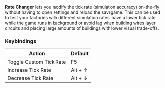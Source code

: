 **Rate Changer** lets you modify the tick rate (simulation accuracy) on-the-fly
without having to open settings and reload the savegame. This can be used to
test your factories with different simulation rates, have a lower tick rate
while the game runs in background or avoid lag when building wires layer
circuits and placing large amounts of buildings with lower visual trade-offs.

### Keybindings

| Action                  | Default |
| ----------------------- | ------- |
| Toggle Custom Tick Rate | F5      |
| Increase Tick Rate      | Alt + ↑ |
| Decrease Tick Rate      | Alt + ↓ |
